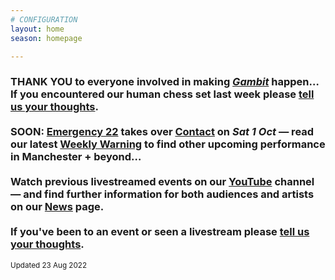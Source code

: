 ```yaml
---
# CONFIGURATION
layout: home
season: homepage

---
```

### THANK YOU to everyone involved in making *[Gambit](/current/2022-springsummer/gambit)* happen… If you encountered our human chess set last week please <a href="http://bit.ly/warnmcrfeedback" target="_blank">tell us your thoughts</a>.<br><br>SOON: [Emergency 22](/current/2022-emergency) takes over <a href="https://contactmcr.com" target="_blank">Contact</a> on *Sat 1 Oct* — read our latest <a href="http://wordofwarning.posthaven.com" target="_blank">Weekly Warning</a> to find other upcoming performance in Manchester + beyond…<br><br>Watch previous livestreamed events on our <a href="http://bit.ly/YTwarnmcr" target="_blank">YouTube</a> channel — and find further information for both audiences and artists on our [News](/news) page.<br><br>If you've been to an event or seen a livestream please <a href="http://bit.ly/warnmcrfeedback" target="_blank">tell us your thoughts</a>.         
<small>Updated 23 Aug 2022</small>
